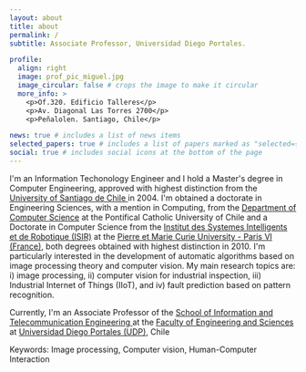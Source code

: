 ```yaml
---
layout: about
title: about
permalink: /
subtitle: Associate Professor, Universidad Diego Portales.

profile:
  align: right
  image: prof_pic_miguel.jpg
  image_circular: false # crops the image to make it circular
  more_info: >
    <p>Of.320. Edificio Talleres</p>
    <p>Av. Diagonal Las Torres 2700</p>
    <p>Peñalolen. Santiago, Chile</p>

news: true # includes a list of news items
selected_papers: true # includes a list of papers marked as "selected={true}"
social: true # includes social icons at the bottom of the page
---
```


I'm an Information Techonology Engineer and I hold a Master's degree in Computer Engineering, approved with highest distinction from the <a href="https://informatica.usach.cl/">University of Santiago de Chile </a> in 2004. I'm obtained a doctorate in Engineering Sciences, with a mention in Computing, from the <a href="https://dcc.ing.uc.cl/">Department of Computer Science</a> at the Pontifical Catholic University of Chile and a Doctorate in Computer Science from the <a href="https://www.isir.upmc.fr/">Institut des Systemes Intelligents et de Robotique  (ISIR)</a> at the <a href="https://sciences.sorbonne-universite.fr/en/sorbonne-universite-campus-pierre-et-marie-curie">Pierre et Marie Curie University - Paris VI (France)</a>, both degrees obtained with highest distinction in 2010. I'm  particularly interested in the development of automatic algorithms based on image processing theory and computer vision. My main research topics are: i) image processing, ii) computer vision for industrial inspection, iii) Industrial Internet of Things (IIoT), and iv) fault prediction based on pattern recognition.

Currently, I'm an Associate Professor of the <a href="http://eit.udp.cl">School of Information and Telecommunication Engineering </a> at the <a href="https://ingenieriayciencias.udp.cl/">Faculty of Engineering and Sciences </a> at <a href="https://www.udp.cl">Universidad Diego Portales (UDP)</a>, Chile

Keywords: Image processing, Computer vision, Human-Computer Interaction